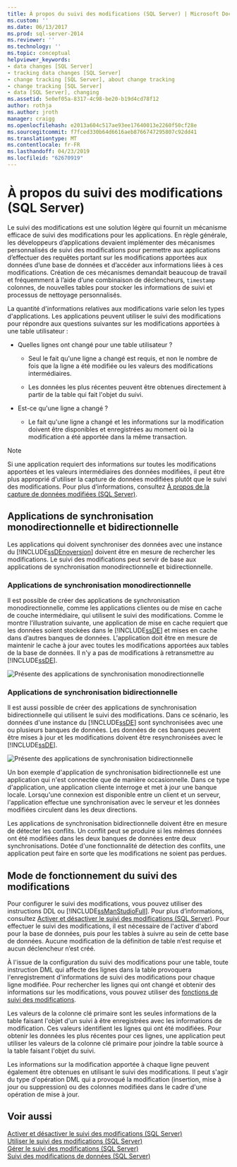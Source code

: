 ```yaml
---
title: À propos du suivi des modifications (SQL Server) | Microsoft Docs
ms.custom: ''
ms.date: 06/13/2017
ms.prod: sql-server-2014
ms.reviewer: ''
ms.technology: ''
ms.topic: conceptual
helpviewer_keywords:
- data changes [SQL Server]
- tracking data changes [SQL Server]
- change tracking [SQL Server], about change tracking
- change tracking [SQL Server]
- data [SQL Server], changing
ms.assetid: 5e0ef05a-8317-4c98-be20-b19d4cd78f12
author: rothja
ms.author: jroth
manager: craigg
ms.openlocfilehash: e2013a604c517ae93ee17640013e2260f50cf28e
ms.sourcegitcommit: f7fced330b64d6616aeb8766747295807c92dd41
ms.translationtype: MT
ms.contentlocale: fr-FR
ms.lasthandoff: 04/23/2019
ms.locfileid: "62670919"
---
```

# <a name="about-change-tracking-sql-server"></a>À propos du suivi des modifications (SQL Server)
  Le suivi des modifications est une solution légère qui fournit un mécanisme efficace de suivi des modifications pour les applications. En règle générale, les développeurs d’applications devaient implémenter des mécanismes personnalisés de suivi des modifications pour permettre aux applications d’effectuer des requêtes portant sur les modifications apportées aux données d’une base de données et d’accéder aux informations liées à ces modifications. Création de ces mécanismes demandait beaucoup de travail et fréquemment à l’aide d’une combinaison de déclencheurs, `timestamp` colonnes, de nouvelles tables pour stocker les informations de suivi et processus de nettoyage personnalisés.  
  
 La quantité d'informations relatives aux modifications varie selon les types d'applications. Les applications peuvent utiliser le suivi des modifications pour répondre aux questions suivantes sur les modifications apportées à une table utilisateur :  
  
-   Quelles lignes ont changé pour une table utilisateur ?  
  
    -   Seul le fait qu'une ligne a changé est requis, et non le nombre de fois que la ligne a été modifiée ou les valeurs des modifications intermédiaires.  
  
    -   Les données les plus récentes peuvent être obtenues directement à partir de la table qui fait l'objet du suivi.  
  
-   Est-ce qu'une ligne a changé ?  
  
    -   Le fait qu'une ligne a changé et les informations sur la modification doivent être disponibles et enregistrées au moment où la modification a été apportée dans la même transaction.  
  
> [!NOTE]  
>  Si une application requiert des informations sur toutes les modifications apportées et les valeurs intermédiaires des données modifiées, il peut être plus approprié d'utiliser la capture de données modifiées plutôt que le suivi des modifications. Pour plus d’informations, consultez [À propos de la capture de données modifiées &#40;SQL Server&#41;](../track-changes/about-change-data-capture-sql-server.md).  
  
## <a name="one-way-and-two-way-synchronization-applications"></a>Applications de synchronisation monodirectionnelle et bidirectionnelle  
 Les applications qui doivent synchroniser des données avec une instance du [!INCLUDE[ssDEnoversion](../../includes/ssdenoversion-md.md)] doivent être en mesure de rechercher les modifications. Le suivi des modifications peut servir de base aux applications de synchronisation monodirectionnelle et bidirectionnelle.  
  
### <a name="one-way-synchronization-applications"></a>Applications de synchronisation monodirectionnelle  
 Il est possible de créer des applications de synchronisation monodirectionnelle, comme les applications clientes ou de mise en cache de couche intermédiaire, qui utilisent le suivi des modifications. Comme le montre l’illustration suivante, une application de mise en cache requiert que les données soient stockées dans le [!INCLUDE[ssDE](../../includes/ssde-md.md)] et mises en cache dans d’autres banques de données. L'application doit être en mesure de maintenir le cache à jour avec toutes les modifications apportées aux tables de la base de données. Il n'y a pas de modifications à retransmettre au [!INCLUDE[ssDE](../../includes/ssde-md.md)].  
  
 ![Présente des applications de synchronisation monodirectionnelle](../../database-engine/media/one-waysync.gif "Présente des applications de synchronisation monodirectionnelle")  
  
### <a name="two-way-synchronization-applications"></a>Applications de synchronisation bidirectionnelle  
 Il est aussi possible de créer des applications de synchronisation bidirectionnelle qui utilisent le suivi des modifications. Dans ce scénario, les données d'une instance du [!INCLUDE[ssDE](../../includes/ssde-md.md)] sont synchronisées avec une ou plusieurs banques de données. Les données de ces banques peuvent être mises à jour et les modifications doivent être resynchronisées avec le [!INCLUDE[ssDE](../../includes/ssde-md.md)].  
  
 ![Présente des applications de synchronisation bidirectionnelle](../../database-engine/media/two-waysync.gif "Présente des applications de synchronisation bidirectionnelle")  
  
 Un bon exemple d'application de synchronisation bidirectionnelle est une application qui n'est connectée que de manière occasionnelle. Dans ce type d'application, une application cliente interroge et met à jour une banque locale. Lorsqu'une connexion est disponible entre un client et un serveur, l'application effectue une synchronisation avec le serveur et les données modifiées circulent dans les deux directions.  
  
 Les applications de synchronisation bidirectionnelle doivent être en mesure de détecter les conflits. Un conflit peut se produire si les mêmes données ont été modifiées dans les deux banques de données entre deux synchronisations. Dotée d'une fonctionnalité de détection des conflits, une application peut faire en sorte que les modifications ne soient pas perdues.  
  
## <a name="how-change-tracking-works"></a>Mode de fonctionnement du suivi des modifications  
 Pour configurer le suivi des modifications, vous pouvez utiliser des instructions DDL ou [!INCLUDE[ssManStudioFull](../../includes/ssmanstudiofull-md.md)]. Pour plus d’informations, consultez [Activer et désactiver le suivi des modifications &#40;SQL Server&#41;](../track-changes/enable-and-disable-change-tracking-sql-server.md). Pour effectuer le suivi des modifications, il est nécessaire de l'activer d'abord pour la base de données, puis pour les tables à suivre au sein de cette base de données. Aucune modification de la définition de table n’est requise et aucun déclencheur n’est créé.  
  
 À l'issue de la configuration du suivi des modifications pour une table, toute instruction DML qui affecte des lignes dans la table provoquera l'enregistrement d'informations de suivi des modifications pour chaque ligne modifiée. Pour rechercher les lignes qui ont changé et obtenir des informations sur les modifications, vous pouvez utiliser des [fonctions de suivi des modifications](/sql/relational-databases/system-functions/change-tracking-functions-transact-sql).  
  
 Les valeurs de la colonne clé primaire sont les seules informations de la table faisant l'objet d'un suivi à être enregistrées avec les informations de modification. Ces valeurs identifient les lignes qui ont été modifiées. Pour obtenir les données les plus récentes pour ces lignes, une application peut utiliser les valeurs de la colonne clé primaire pour joindre la table source à la table faisant l'objet du suivi.  
  
 Les informations sur la modification apportée à chaque ligne peuvent également être obtenues en utilisant le suivi des modifications. Il peut s'agir du type d'opération DML qui a provoqué la modification (insertion, mise à jour ou suppression) ou des colonnes modifiées dans le cadre d'une opération de mise à jour.  
  
## <a name="see-also"></a>Voir aussi  
 [Activer et désactiver le suivi des modifications &#40;SQL Server&#41;](../track-changes/enable-and-disable-change-tracking-sql-server.md)   
 [Utiliser le suivi des modifications &#40;SQL Server&#41;](../track-changes/work-with-change-tracking-sql-server.md)   
 [Gérer le suivi des modifications &#40;SQL Server&#41;](../track-changes/manage-change-tracking-sql-server.md)   
 [Suivi des modifications de données &#40;SQL Server&#41;](../track-changes/track-data-changes-sql-server.md)  
  
  
